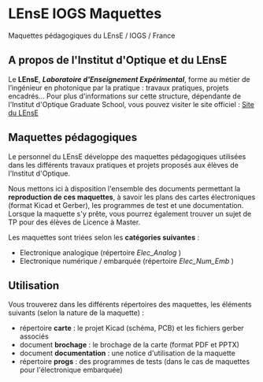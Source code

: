 # LEnsE IOGS MaquettesMaquettes pédagogiques du LEnsE / IOGS / France## A propos de l'Institut d'Optique et du LEnsELe **LEnsE**, ***Laboratoire d'Enseignement Expérimental***, forme au métier de l’ingénieur en photonique par la pratique : travaux pratiques, projets encadrés… Pour plus d'informations sur cette structure, dépendante de l'Institut d'Optique Graduate School, vous pouvez visiter le site officiel : [Site du LEnsE](http://lense.institutoptique.fr/)## Maquettes pédagogiquesLe personnel du LEnsE développe des maquettes pédagogiques utilisées dans les différents travaux pratiques et projets proposés aux élèves de l'Institut d'Optique. Nous mettons ici à disposition l'ensemble des documents permettant la **reproduction de ces maquettes**, à savoir les plans des cartes électroniques (format Kicad et Gerber), les programmes de test et une documentation. Lorsque la maquette s'y prête, vous pourrez également trouver un sujet de TP pour des élèves de Licence à Master.Les maquettes sont triées selon les **catégories suivantes** :- Electronique analogique (répertoire *Elec\_Analog* )- Electronique numérique / embarquée (répertoire *Elec\_Num\_Emb* )## UtilisationVous trouverez dans les différents répertoires des maquettes, les éléments suivants (selon la nature de la maquette) :- répertoire **carte** : le projet Kicad (schéma, PCB) et les fichiers gerber associés- document **brochage** : le brochage de la carte (format PDF et PPTX)- document **documentation** : une notice d'utilisation de la maquette- répertoire **progs** : des programmes de tests (dans le cas de maquettes pour l'électronique embarquée)